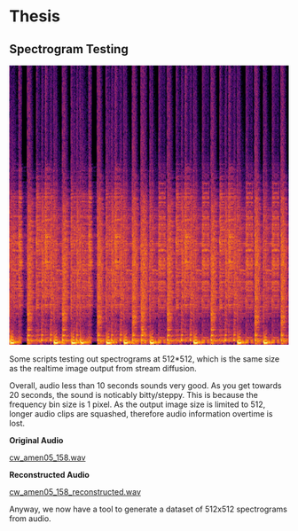 # Thesis

## Spectrogram Testing

<img src="/cw_amen05_158_spectrogram_512x512.png">

Some scripts testing out spectrograms at 512*512, which is the same size as the realtime image output from stream diffusion. 

Overall, audio less than 10 seconds sounds very good. As you get towards 20 seconds, the sound is noticably bitty/steppy. This is because the frequency bin size is 1 pixel. As the output image size is limited to 512, longer audio clips are squashed, therefore audio information overtime is lost. 

**Original Audio**

[cw_amen05_158.wav]('cw_amen05_158.wav')

**Reconstructed Audio**

[cw_amen05_158_reconstructed.wav]('cw_amen05_158_reconstructed.wav')



Anyway, we now have a tool to generate a dataset of 512x512 spectrograms from audio.